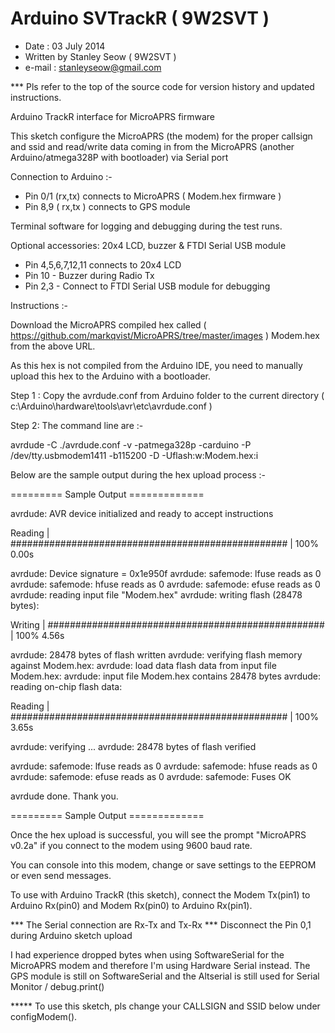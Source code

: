 Arduino SVTrackR ( 9W2SVT )
========================

 - Date : 03 July 2014
 - Written by Stanley Seow ( 9W2SVT )
 - e-mail : stanleyseow@gmail.com
 
 *** Pls refer to the top of the source code for version history and updated instructions.
 

Arduino TrackR interface for MicroAPRS firmware

 This sketch configure the MicroAPRS (the modem) for the proper callsign and ssid and read/write data 
 coming in from the MicroAPRS (another Arduino/atmega328P with bootloader) via Serial port
 
 Connection to Arduino :-
 - Pin 0/1 (rx,tx) connects to MicroAPRS ( Modem.hex firmware )
 - Pin 8,9 ( rx,tx ) connects to GPS module 

 Terminal software for logging and debugging during the test runs. 
 
 Optional accessories: 20x4 LCD, buzzer & FTDI Serial USB module
 - Pin 4,5,6,7,12,11 connects to 20x4 LCD 
 - Pin 10 - Buzzer during Radio Tx
 - Pin 2,3 - Connect to FTDI Serial USB module for debugging
 
 Instructions :-
 
 Download the MicroAPRS compiled hex called ( https://github.com/markqvist/MicroAPRS/tree/master/images )
 Modem.hex from the above URL.
 
 As this hex is not compiled from the Arduino IDE, you need to manually upload this hex to the Arduino
 with a bootloader.
 
 Step 1 : Copy the avrdude.conf from Arduino folder to the current directory 
 ( c:\Arduino\hardware\tools\avr\etc\avrdude.conf )
 
 Step 2: 
 The command line are :-
 
 avrdude -C ./avrdude.conf -v -patmega328p -carduino -P /dev/tty.usbmodem1411 -b115200 -D -Uflash:w:Modem.hex:i
 
Below are the sample output during the hex upload process :-

========= Sample Output ============= 


avrdude: AVR device initialized and ready to accept instructions

Reading | ################################################## | 100% 0.00s

avrdude: Device signature = 0x1e950f
avrdude: safemode: lfuse reads as 0
avrdude: safemode: hfuse reads as 0
avrdude: safemode: efuse reads as 0
avrdude: reading input file "Modem.hex"
avrdude: writing flash (28478 bytes):

Writing | ################################################## | 100% 4.56s

avrdude: 28478 bytes of flash written
avrdude: verifying flash memory against Modem.hex:
avrdude: load data flash data from input file Modem.hex:
avrdude: input file Modem.hex contains 28478 bytes
avrdude: reading on-chip flash data:

Reading | ################################################## | 100% 3.65s

avrdude: verifying ...
avrdude: 28478 bytes of flash verified

avrdude: safemode: lfuse reads as 0
avrdude: safemode: hfuse reads as 0
avrdude: safemode: efuse reads as 0
avrdude: safemode: Fuses OK

avrdude done.  Thank you.

========= Sample Output ============= 
 
 Once the hex upload is successful, you will see the prompt "MicroAPRS v0.2a" if you 
 connect to the modem using 9600 baud rate.
 
 You can console into this modem, change or save settings to the EEPROM or even 
 send messages.

 To use with Arduino TrackR (this sketch), connect the Modem Tx(pin1) to Arduino Rx(pin0) and 
 Modem Rx(pin0) to Arduino Rx(pin1).
 
 *** The Serial connection are Rx-Tx and Tx-Rx
 *** Disconnect the Pin 0,1 during Arduino sketch upload
 
 I had experience dropped bytes when using SoftwareSerial for the MicroAPRS modem and therefore
 I'm using Hardware Serial instead. The GPS module is still on SoftwareSerial and 
 the Altserial is still used for Serial Monitor / debug.print() 
 
 ***** To use this sketch, pls change your CALLSIGN and SSID below under configModem().
 
 
 
